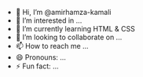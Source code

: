 - 👋 Hi, I’m @amirhamza-kamali
- 👀 I’m interested in ...
- 🌱 I’m currently learning HTML & CSS
- 💞️ I’m looking to collaborate on ...
- 📫 How to reach me ...
- 😄 Pronouns: ...
- ⚡ Fun fact: ...

<!---
amirhamza-kamali/amirhamza-kamali is a ✨ special ✨ repository because its `README.md` (this file) appears on your GitHub profile.
You can click the Preview link to take a look at your changes.
--->
